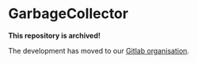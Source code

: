 # GarbageCollector

__This repository is archived!__

The development has moved to our [Gitlab organisation](https://gitlab.com/swissbib/linked/GarbageCollector).
